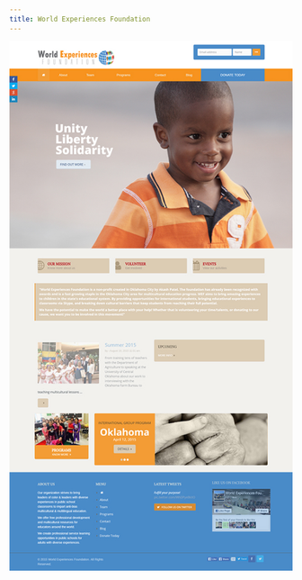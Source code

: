 ```yaml
---
title: World Experiences Foundation
---
```


![World Experiences Foundation](assets/img/work/proj-6/WEFScreenShot.jpg)